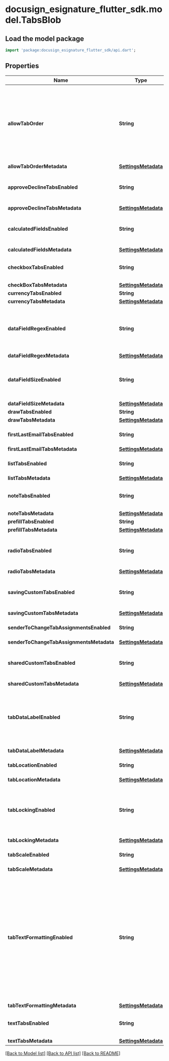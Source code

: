 # docusign_esignature_flutter_sdk.model.TabsBlob

## Load the model package
```dart
import 'package:docusign_esignature_flutter_sdk/api.dart';
```

## Properties
Name | Type | Description | Notes
------------ | ------------- | ------------- | -------------
**allowTabOrder** | **String** | When **true,** account users can set a tab order for the signing process.  **Note:** Only Admin users can change this setting. | [optional] 
**allowTabOrderMetadata** | [**SettingsMetadata**](SettingsMetadata.md) |  | [optional] 
**approveDeclineTabsEnabled** | **String** | When **true,** approve and decline tabs are enabled. | [optional] 
**approveDeclineTabsMetadata** | [**SettingsMetadata**](SettingsMetadata.md) |  | [optional] 
**calculatedFieldsEnabled** | **String** | When **true,** [calculated fields](https://support.docusign.com/en/guides/ndse-user-guide-calculated-fields) are enabled for tabs. | [optional] 
**calculatedFieldsMetadata** | [**SettingsMetadata**](SettingsMetadata.md) |  | [optional] 
**checkboxTabsEnabled** | **String** | When **true,** checkbox tabs are enabled. | [optional] 
**checkBoxTabsMetadata** | [**SettingsMetadata**](SettingsMetadata.md) |  | [optional] 
**currencyTabsEnabled** | **String** |  | [optional] 
**currencyTabsMetadata** | [**SettingsMetadata**](SettingsMetadata.md) |  | [optional] 
**dataFieldRegexEnabled** | **String** | When **true,** regular expressions are enabled for tabs that contain data fields. | [optional] 
**dataFieldRegexMetadata** | [**SettingsMetadata**](SettingsMetadata.md) |  | [optional] 
**dataFieldSizeEnabled** | **String** | When **true,** setting character limits for input fields is enabled. | [optional] 
**dataFieldSizeMetadata** | [**SettingsMetadata**](SettingsMetadata.md) |  | [optional] 
**drawTabsEnabled** | **String** |  | [optional] 
**drawTabsMetadata** | [**SettingsMetadata**](SettingsMetadata.md) |  | [optional] 
**firstLastEmailTabsEnabled** | **String** | Reserved for DocuSign. | [optional] 
**firstLastEmailTabsMetadata** | [**SettingsMetadata**](SettingsMetadata.md) |  | [optional] 
**listTabsEnabled** | **String** | When **true,** list tabs are enabled. | [optional] 
**listTabsMetadata** | [**SettingsMetadata**](SettingsMetadata.md) |  | [optional] 
**noteTabsEnabled** | **String** | When **true,** note tabs are enabled. | [optional] 
**noteTabsMetadata** | [**SettingsMetadata**](SettingsMetadata.md) |  | [optional] 
**prefillTabsEnabled** | **String** |  | [optional] 
**prefillTabsMetadata** | [**SettingsMetadata**](SettingsMetadata.md) |  | [optional] 
**radioTabsEnabled** | **String** | When **true,** radio button tabs are enabled. | [optional] 
**radioTabsMetadata** | [**SettingsMetadata**](SettingsMetadata.md) |  | [optional] 
**savingCustomTabsEnabled** | **String** | When **true,** saving custom tabs is enabled. | [optional] 
**savingCustomTabsMetadata** | [**SettingsMetadata**](SettingsMetadata.md) |  | [optional] 
**senderToChangeTabAssignmentsEnabled** | **String** | Reserved for DocuSign. | [optional] 
**senderToChangeTabAssignmentsMetadata** | [**SettingsMetadata**](SettingsMetadata.md) |  | [optional] 
**sharedCustomTabsEnabled** | **String** | When **true,** shared custom tabs are enabled. | [optional] 
**sharedCustomTabsMetadata** | [**SettingsMetadata**](SettingsMetadata.md) |  | [optional] 
**tabDataLabelEnabled** | **String** | When **true,** [data labels](https://support.docusign.com/en/videos/Data-Labels) are enabled.  **Note:** Only Admin users can change this setting.  | [optional] 
**tabDataLabelMetadata** | [**SettingsMetadata**](SettingsMetadata.md) |  | [optional] 
**tabLocationEnabled** | **String** | Reserved for DocuSign. | [optional] 
**tabLocationMetadata** | [**SettingsMetadata**](SettingsMetadata.md) |  | [optional] 
**tabLockingEnabled** | **String** | When **true,** tab locking is enabled.  **Note:** Only Admin users can change this setting.  | [optional] 
**tabLockingMetadata** | [**SettingsMetadata**](SettingsMetadata.md) |  | [optional] 
**tabScaleEnabled** | **String** | Reserved for DocuSign. | [optional] 
**tabScaleMetadata** | [**SettingsMetadata**](SettingsMetadata.md) |  | [optional] 
**tabTextFormattingEnabled** | **String** | When **true,** text formatting (such as font type, font size, font color, bold, italic, and underline) is enabled for tabs that support formatting.  **Note:** Only Admin users can change this setting.  | [optional] 
**tabTextFormattingMetadata** | [**SettingsMetadata**](SettingsMetadata.md) |  | [optional] 
**textTabsEnabled** | **String** | When **true,** text tabs are enabled. | [optional] 
**textTabsMetadata** | [**SettingsMetadata**](SettingsMetadata.md) |  | [optional] 

[[Back to Model list]](../README.md#documentation-for-models) [[Back to API list]](../README.md#documentation-for-api-endpoints) [[Back to README]](../README.md)


